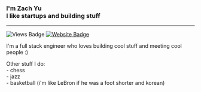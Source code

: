 ### I'm Zach Yu </br> I like startups and building stuff
---
![Views Badge](https://komarev.com/ghpvc/?username=zach3141592&label=Profile%20views&color=0e75b6&style=flat) [![Website Badge](https://img.shields.io/badge/website-zacharyyu.com-blue)](https://www.zacharyyu.com/)

I'm a full stack engineer who loves building cool stuff and meeting cool people :)

Other stuff I do: </br> - chess </br> - jazz </br> - basketball (i'm like LeBron if he was a foot shorter and korean)
